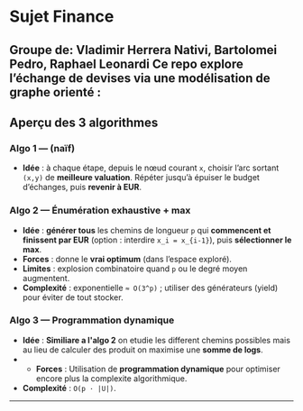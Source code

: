 # Sujet Finance 
Groupe de: Vladimir Herrera Nativi, Bartolomei Pedro, Raphael Leonardi
Ce repo explore l’échange de devises via une **modélisation de graphe orienté** :
---
## Aperçu des 3 algorithmes

### Algo 1 — (naïf)
- **Idée** : à chaque étape, depuis le nœud courant `x`, choisir l’arc sortant `(x,y)` de **meilleure valuation**. Répéter jusqu’à épuiser le budget d’échanges, puis **revenir à EUR**.

### Algo 2 — Énumération exhaustive + max
- **Idée** : **générer tous** les chemins de longueur `p` qui **commencent et finissent par EUR** (option : interdire `x_i = x_{i-1}`), puis **sélectionner le max**.
- **Forces** : donne le **vrai optimum** (dans l’espace exploré).
- **Limites** : explosion combinatoire quand `p` ou le degré moyen augmentent.
- **Complexité** : exponentielle `≈ O(3^p)` ; utiliser des générateurs (yield) pour éviter de tout stocker.

### Algo 3 — Programmation dynamique
- **Idée** : **Similiare a l'algo 2** on etudie les different chemins possibles mais au lieu de calculer des produit on maximise une **somme de logs**.
- - **Forces** : Utilisation de **programmation dynamique** pour optimiser encore plus la complexite algorithmique.
- **Complexité** : `O(p · |U|)`.

---


